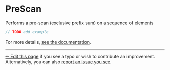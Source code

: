 # PreScan

Performs a pre-scan (exclusive prefix sum) on a sequence of elements

```c# --destination-file ../code/Program.cs --region statements --project ../code/TryMoreLinq.csproj
// TODO add example
```

For more details, [see the documentation][doc].

---

[&#x270F; Edit this page][edit] if you see a typo or wish to contribute an
improvement. Alternatively, you can also [report an issue you see][issue].


[edit]: https://github.com/morelinq/try/edit/master/m/pre-scan.md
[issue]: https://github.com/morelinq/try/issues/new?title=PreScan
[doc]: https://morelinq.github.io/3.1/ref/api/html/M_MoreLinq_MoreEnumerable_PreScan__1.htm
